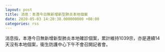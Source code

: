 ```yaml
---
layout: post
title: 消息：本港今日無新增新型肺炎本地個案
date: 2020-05-03 14:20:38.000000000 +08:00
categories: rss
---
```


消息指，本港今日無新增新型肺炎本地確診個案，累計維持1039宗，亦是連續14天沒有本地個案，衞生防護中心下午不會召開記者會。
